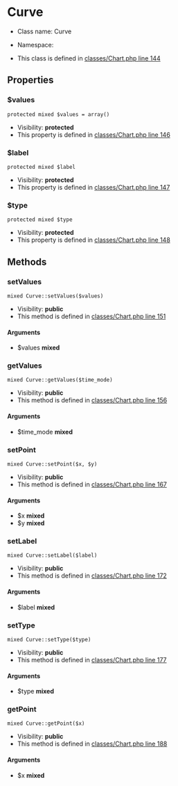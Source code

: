 Curve
===============






* Class name: Curve
* Namespace: 

* This class is defined in [classes/Chart.php line 144](https://github.com/PrestaShop/PrestaShop/blob/1.6.1.1/classes/Chart.php#144)





Properties
----------


### $values

    protected mixed $values = array()





* Visibility: **protected**
* This property is defined in [classes/Chart.php line 146](https://github.com/PrestaShop/PrestaShop/blob/1.6.1.1/classes/Chart.php#146)


### $label

    protected mixed $label





* Visibility: **protected**
* This property is defined in [classes/Chart.php line 147](https://github.com/PrestaShop/PrestaShop/blob/1.6.1.1/classes/Chart.php#147)


### $type

    protected mixed $type





* Visibility: **protected**
* This property is defined in [classes/Chart.php line 148](https://github.com/PrestaShop/PrestaShop/blob/1.6.1.1/classes/Chart.php#148)


Methods
-------


### setValues

    mixed Curve::setValues($values)





* Visibility: **public**
* This method is defined in [classes/Chart.php line 151](https://github.com/PrestaShop/PrestaShop/blob/1.6.1.1/classes/Chart.php#151)


#### Arguments
* $values **mixed**



### getValues

    mixed Curve::getValues($time_mode)





* Visibility: **public**
* This method is defined in [classes/Chart.php line 156](https://github.com/PrestaShop/PrestaShop/blob/1.6.1.1/classes/Chart.php#156)


#### Arguments
* $time_mode **mixed**



### setPoint

    mixed Curve::setPoint($x, $y)





* Visibility: **public**
* This method is defined in [classes/Chart.php line 167](https://github.com/PrestaShop/PrestaShop/blob/1.6.1.1/classes/Chart.php#167)


#### Arguments
* $x **mixed**
* $y **mixed**



### setLabel

    mixed Curve::setLabel($label)





* Visibility: **public**
* This method is defined in [classes/Chart.php line 172](https://github.com/PrestaShop/PrestaShop/blob/1.6.1.1/classes/Chart.php#172)


#### Arguments
* $label **mixed**



### setType

    mixed Curve::setType($type)





* Visibility: **public**
* This method is defined in [classes/Chart.php line 177](https://github.com/PrestaShop/PrestaShop/blob/1.6.1.1/classes/Chart.php#177)


#### Arguments
* $type **mixed**



### getPoint

    mixed Curve::getPoint($x)





* Visibility: **public**
* This method is defined in [classes/Chart.php line 188](https://github.com/PrestaShop/PrestaShop/blob/1.6.1.1/classes/Chart.php#188)


#### Arguments
* $x **mixed**


